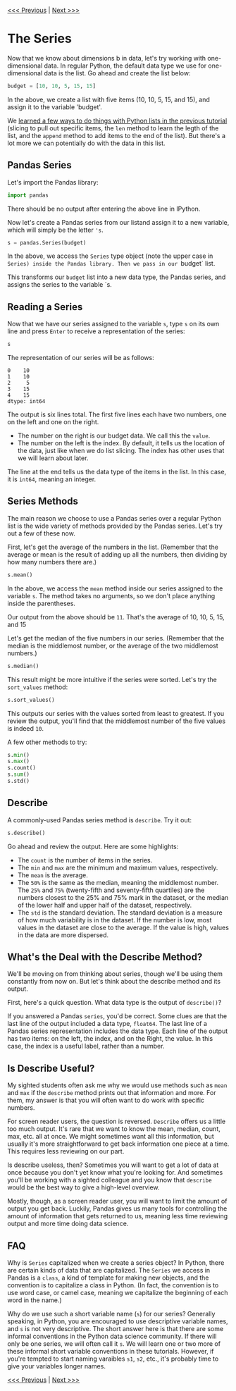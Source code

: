 [<<< Previous](dimensions.md) | [Next >>>](keysvalues.md)

# The Series

Now that we know about dimensions b in data, let's try working with one-dimensional data. In regular Python, the default data type we use for one-dimensional data is the list. Go ahead and create the list below:

```python
budget = [10, 10, 5, 15, 15]
```

In the above, we create a list with five items (10, 10, 5, 15, and 15), and assign it to the variable 'budget'.

We [learned a few ways to do things with Python lists in the previous tutorial](../..//home/patrick/projects/nonvisual_data_science/nonvisual_python/sections/lists.md) (slicing to pull out specific items, the `len` method to learn the legth of the list, and the `append` method to add items to the end of the list). But there's a lot more we can potentially do with the data in this list.

## Pandas Series

Let's import the Pandas library:

```python
import pandas
```

There should be no output after entering the above line in IPython.

Now let's create a Pandas series from our listand assign it to a new variable, which will simply be the letter `'s`.

```python
s = pandas.Series(budget)
```

In the above, we access the `Series` type object (note the upper case in `Series) inside the Pandas library. Then we pass in our `budget` list.

This transforms our `budget` list into a new data type, the Pandas series, and assigns the series to the variable `s.

## Reading a Series

Now that we have our series assigned to the variable `s`, type `s` on its own line and press `Enter` to receive a representation of the series:

```python
s
```
The representation of our series will be as follows:


```
0    10
1    10
2     5
3    15
4    15
dtype: int64
```

The output is six lines total. The first five lines each have two numbers, one on the left and one on the right. 

- The number on the right is our budget data. We call this the `value`.
- The number on the left is the index. By default, it tells us the location of the data, just like when we do list slicing. The index has other uses that we will learn about later.

The line at the end tells us the data type of the items in the list. In this case, it is `int64`, meaning an integer.

## Series Methods

The main reason we choose to use a Pandas series over a regular Python list is the wide variety of methods provided by the Pandas series. Let's try out a few of these now.

First, let's get the average of the numbers in the list. (Remember that the average or mean is the result of adding up all the numbers, then dividing by how many numbers there are.)

```python
s.mean()
```

In the above, we access the `mean` method inside our series assigned to the variable `s`. The method takes no arguments, so we don't place anything inside the parentheses.

Our output from the above should be `11`. That's the average of 10, 10, 5, 15, and 15

Let's get the median of the five numbers in our series. (Remember that the median is the middlemost number, or the average of the two middlemost numbers.)

```python
s.median()
```

This result might be more intuitive if the series were sorted. Let's try the `sort_values` method:

```python
s.sort_values()
```

This outputs our series with the values sorted from least to greatest. If you review the output, you'll find that the middlemost number of the five values is indeed `10`.

A few other methods to try:

```python
s.min()
s.max()
s.count()
s.sum()
s.std()
```

## Describe

A commonly-used Pandas series method is `describe`. Try it out:

```python
s.describe()
```

Go ahead and review the output. Here are some highlights:

- The `count` is the number of items in the series.
- The `min` and `max` are the minimum and maximum values, respectively.
- The `mean` is the average.
- The `50%` is the same as the median, meaning the middlemost number. The `25%` and `75%` (twenty-fifth and seventy-fifth quartiles) are the numbers closest to the 25% and 75% mark in the dataset, or the median of the lower half and upper half of the dataset, respectively.
- The `std` is the standard deviation. The standard deviation is a measure of how much variability is in the dataset. If the number is low, most values in the dataset are close to the average. If the value is high, values in the data are more dispersed.

## What's the Deal with the Describe Method?

We'll be moving on from thinking about series, though we'll be using them constantly from now on. But let's think about the describe method and its output.

First, here's a quick question. What data type is the output of `describe()`?

If you answered a Pandas `series`, you'd be correct. Some clues are that the last line of the output included a data type, `float64`. The last line of a Pandas series representation includes the data type. Each line of the output has two items: on the left, the index, and on the Right, the value. In this case, the index is a useful label, rather than a number.

## Is Describe Useful?

My sighted students often ask me why we would use methods such as `mean` and `max` if the `describe` method prints out that information and more. For them, my answer is that you will often want to do work with specific numbers.

For screen reader users, the question is reversed. `Describe` offers us a little too much output. It's rare that we want to know the mean, median, count, max, etc. all at once. We might sometimes want all this information, but usually it's more straightforward to get back information one piece at a time. This requires less reviewing on our part.

Is describe useless, then? Sometimes you will want to get a lot of data at once because you don't yet know what you're looking for. And sometimes you'll be working with a sighted colleague and you know that `describe` would be the best way to give a high-level overview. 

Mostly, though, as a screen reader user, you will want to limit the amount of output you get back. Luckily, Pandas gives us many tools for controlling the amount of information that gets returned to us, meaning less time reviewing output and more time doing data science.

## FAQ

Why is `Series` capitalized when we create a series object? In Python, there are certain kinds of data that are capitalized. The `Series` we access in Pandas is a `class`, a kind of template for making new objects, and the convention is to capitalize a class in Python. (In fact, the convention is to use word case, or camel case, meaning we capitalize the beginning of each word in the name.)

Why do we use such a short variable name (`s`) for our series? Generally speaking, in Python, you are encouraged to use descriptive variable names, and `s` is not very descriptive. The short answer here is that there are some informal conventions in the Python data science community. If there will only be one series, we will often call it `s`. We will learn one or two more of these informal short variable conventions in these tutorials. However, if you're tempted to start naming varaibles `s1`, `s2`, etc., it's probably time to give your variables longer names.

[<<< Previous](dimensions.md) | [Next >>>](keysvalues.md)
